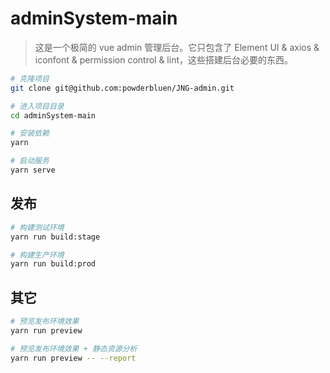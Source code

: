 # adminSystem-main

> 这是一个极简的 vue admin 管理后台。它只包含了 Element UI & axios & iconfont & permission control & lint，这些搭建后台必要的东西。

```bash
# 克隆项目
git clone git@github.com:powderbluen/JNG-admin.git

# 进入项目目录
cd adminSystem-main

# 安装依赖
yarn

# 启动服务
yarn serve
```

## 发布

```bash
# 构建测试环境
yarn run build:stage

# 构建生产环境
yarn run build:prod
```

## 其它

```bash
# 预览发布环境效果
yarn run preview

# 预览发布环境效果 + 静态资源分析
yarn run preview -- --report
```
